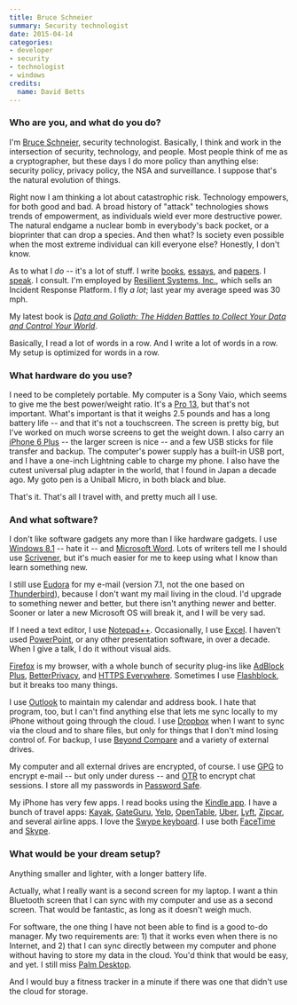 ```yaml
---
title: Bruce Schneier
summary: Security technologist
date: 2015-04-14
categories:
- developer
- security
- technologist
- windows
credits:
  name: David Betts
---
```


### Who are you, and what do you do?

I'm [Bruce Schneier](https://www.schneier.com/ "Bruce's website."), security technologist. Basically, I think and work in the intersection of security, technology, and people. Most people think of me as a cryptographer, but these days I do more policy than anything else: security policy, privacy policy, the NSA and surveillance. I suppose that's the natural evolution of things.

Right now I am thinking a lot about catastrophic risk. Technology empowers, for both good and bad. A broad history of "attack" technologies shows trends of empowerment, as individuals wield ever more destructive power. The natural endgame a nuclear bomb in everybody's back pocket, or a bioprinter that can drop a species. And then what? Is society even possible when the most extreme individual can kill everyone else? Honestly, I don't know.

As to what I _do_ -- it's a lot of stuff. I write [books](https://www.schneier.com/books.html "Bruce's books."), [essays](https://www.schneier.com/essays/ "Bruce's essays."), and [papers](https://www.schneier.com/cryptography.html "Bruce's papers."). I [speak](https://www.schneier.com/schedule.html "Bruce's speaking schedule."). I consult. I'm employed by [Resilient Systems, Inc.](http://www.resilientsystems.com/ "An incident response platform company."), which sells an Incident Response Platform. I fly _a lot_; last year my average speed was 30 mph.

My latest book is [*Data and Goliath: The Hidden Battles to Collect Your Data and Control Your World*](https://www.schneier.com/book-dg.html "Bruce's book.").

Basically, I read a lot of words in a row. And I write a lot of words in a row. My setup is optimized for words in a row.

### What hardware do you use?

I need to be completely portable. My computer is a Sony Vaio, which seems to give me the best power/weight ratio. It's a [Pro 13][vaio-pro-13], but that's not important. What's important is that it weighs 2.5 pounds and has a long battery life -- and that it's not a touchscreen. The screen is pretty big, but I've worked on much worse screens to get the weight down. I also carry an [iPhone 6 Plus][iphone-6-plus] -- the larger screen is nice -- and a few USB sticks for file transfer and backup. The computer's power supply has a built-in USB port, and I have a one-inch Lightning cable to charge my phone. I also have the cutest universal plug adapter in the world, that I found in Japan a decade ago. My goto pen is a Uniball Micro, in both black and blue.

That's it. That's all I travel with, and pretty much all I use.

### And what software?

I don't like software gadgets any more than I like hardware gadgets. I use [Windows 8.1][windows-8] -- hate it -- and [Microsoft Word][word]. Lots of writers tell me I should use [Scrivener][], but it's much easier for me to keep using what I know than learn something new.

I still use [Eudora][] for my e-mail (version 7.1, not the one based on [Thunderbird][]), because I don't want my mail living in the cloud. I'd upgrade to something newer and better, but there isn't anything newer and better. Sooner or later a new Microsoft OS will break it, and I will be very sad.

If I need a text editor, I use [Notepad++][notepad-plusplus]. Occasionally, I use [Excel][]. I haven't used [PowerPoint][], or any other presentation software, in over a decade. When I give a talk, I do it without visual aids.

[Firefox][] is my browser, with a whole bunch of security plug-ins like [AdBlock Plus][adblock-plus], [BetterPrivacy][], and [HTTPS Everywhere][https-everywhere]. Sometimes I use [Flashblock][], but it breaks too many things.

I use [Outlook][] to maintain my calendar and address book. I hate that program, too, but I can't find anything else that lets me sync locally to my iPhone without going through the cloud. I use [Dropbox][] when I want to sync via the cloud and to share files, but only for things that I don't mind losing control of. For backup, I use [Beyond Compare][beyond-compare] and a variety of external drives.

My computer and all external drives are encrypted, of course. I use [GPG][gnupg] to encrypt e-mail -- but only under duress -- and [OTR][] to encrypt chat sessions. I store all my passwords in [Password Safe][password-safe].

My iPhone has very few apps. I read books using the [Kindle app][kindle-ios]. I have a bunch of travel apps: [Kayak][kayak-ios], [GateGuru][gateguru-ios], [Yelp][yelp-ios], [OpenTable][opentable-ios], [Uber][uber-ios], [Lyft][lyft-ios], [Zipcar][zipcar-ios], and several airline apps. I love the [Swype keyboard][swype-ios]. I use both [FaceTime][] and [Skype][skype-ios].

### What would be your dream setup?

Anything smaller and lighter, with a longer battery life.

Actually, what I really want is a second screen for my laptop. I want a thin Bluetooth screen that I can sync with my computer and use as a second screen. That would be fantastic, as long as it doesn't weigh much.

For software, the one thing I have not been able to find is a good to-do manager. My two requirements are: 1) that it works even when there is no Internet, and 2) that I can sync directly between my computer and phone without having to store my data in the cloud. You'd think that would be easy, and yet. I still miss [Palm Desktop][palm-desktop].

And I would buy a fitness tracker in a minute if there was one that didn't use the cloud for storage.

[adblock-plus]: https://adblockplus.org/ "Browser extensions for blocking ad content."
[betterprivacy]: http://web.archive.org/web/20171111051051/https://addons.mozilla.org/en-US/firefox/addon/betterprivacy/ "A Firefox addon that can remove unwanted cookies."
[beyond-compare]: https://www.scootersoftware.com/features.php "File and folder comparison and syncing software for Windows."
[dropbox]: https://www.dropbox.com/ "Online syncing and storage."
[eudora]: https://en.wikipedia.org/wiki/Eudora_(e-mail_client) "A popular old email client."
[excel]: https://www.microsoft.com/en-us/microsoft-365/excel "A spreadsheet application."
[facetime]: https://en.wikipedia.org/wiki/FaceTime "Mac and iOS software for easy video chatting."
[firefox]: https://www.mozilla.org/en-US/firefox/new/ "A cross-platform open-source web browser."
[flashblock]: http://web.archive.org/web/20181124002752/https://addons.mozilla.org/en-US/firefox/addon/flashblock/ "A Firefox extension for swapping Flash content for a placeholder."
[gateguru-ios]: https://apps.apple.com/us/app/gateguru-airport-info-flight/id326862399 "A flight status app."
[gnupg]: https://www.gnupg.org/ "Encryption and signing software."
[https-everywhere]: https://www.eff.org/https-everywhere/ "A browser extension for ensuring secure web browsing."
[iphone-6-plus]: https://en.wikipedia.org/wiki/IPhone_6 "A large smartphone."
[kayak-ios]: https://apps.apple.com/us/app/kayak/id305204535 "A client for the flight and hotel booking service."
[kindle-ios]: https://apps.apple.com/gb/app/kindle/id302584613 "An iPhone app for accessing Kindle content from Amazon."
[lyft-ios]: https://apps.apple.com/us/app/lyft-taxi-bus-app-alternative/id529379082 "An app for requesting a car ride."
[notepad-plusplus]: https://notepad-plus-plus.org/ "A free text/code editor for Windows."
[opentable-ios]: https://apps.apple.com/us/app/opentable-restaurant-reservations/id296581815 "An app for making restaurant reservations."
[otr]: https://otr.cypherpunks.ca "A messaging encryption library and plugin."
[outlook]: https://www.microsoft.com/en-us/microsoft-365/outlook/outlook-for-business "An email, calendar and contact software suite."
[palm-desktop]: https://en.wikipedia.org/wiki/Palm_Desktop "Personal information software that worked with Palm devices."
[password-safe]: https://www.schneier.com/academic/passsafe/ "Password storage software."
[powerpoint]: https://www.microsoft.com/en-us/microsoft-365/powerpoint "Presentation software."
[scrivener]: http://www.literatureandlatte.com/scrivener.php "A Mac text editor aimed at writers."
[skype-ios]: https://apps.apple.com/app/skype/id304878510 "A Skype voice/video client for the iOS platform."
[swype-ios]: https://apps.apple.com/us/app/swype/id916365675 "A custom keyboard app."
[thunderbird]: https://www.thunderbird.net/ "An open-source cross-platform mail client."
[uber-ios]: https://apps.apple.com/us/app/uber/id368677368 "A premiere taxi booking app for iOS."
[vaio-pro-13]: https://www.engadget.com/tag/sony/ "A 13 inch ultrabook PC."
[windows-8]: http://web.archive.org/web/20230522122523/https://en.wikipedia.org/wiki/Windows_8 "An operating system for PC and tablet computers."
[word]: https://www.microsoft.com/en-us/microsoft-365/word "A document editor."
[yelp-ios]: https://apps.apple.com/app/yelp/id284910350 "An iPhone app for accessing Yelp reviews."
[zipcar-ios]: https://apps.apple.com/us/app/zipcar/id329384702 "An app for renting a car."
